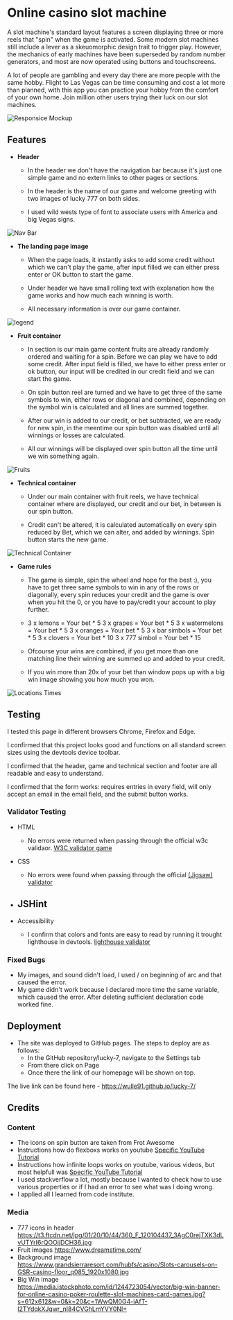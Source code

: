 # Online casino slot machine

A slot machine's standard layout features a screen displaying three or more reels that "spin" when the game is activated. Some modern slot machines still include a lever as a skeuomorphic design trait to trigger play. However, the mechanics of early machines have been superseded by random number generators, and most are now operated using buttons and touchscreens.

A lot of people are gambling and every day there are more people with the same hobby. Flight to Las Vegas can be time consuming and cost a lot more than planned, with this app you can practice your hobby from the comfort of your own home. Join million other users trying their luck on our slot machines.

![Responsice Mockup](https://github.com/Wulle91/lucky-7/blob/main/assets/images/amiresponsive.PNG)

## Features 

- __Header__

  - In the header we don't have the navigation bar because it's just one simple game and no extern links to other pages or sections.

  - In the header is the name of our game and welcome greeting with two images of lucky 777 on both sides.

  - I used wild wests type of font to associate users with America and big Vegas signs.

![Nav Bar](https://github.com/Wulle91/lucky-7/blob/main/assets/images/header.PNG)

- __The landing page image__

  - When the page loads, it instantly asks to add some credit without which we can't play the game, after input filled we can either press enter or OK button to start the game.

  - Under header we have small rolling text with explanation how the game works and how much each winning is worth.
            
  - All necessary information is over our game container.

![legend](https://github.com/Wulle91/lucky-7/blob/main/assets/images/rolling-legend.PNG)

- __Fruit container__

  - In section is our main game content fruits are already randomly ordered and waiting for a spin. Before we can play we have to add some credit. After input field is filled, we have to either press enter or ok button, our input will be credited in our credit field and we can start the game.
           
  - On spin button reel are turned and we have to get three of the same symbols to win, either rows or diagonal and combined, depending on the symbol win is calculated and all lines are summed together.

  - After our win is added to our credit, or bet subtracted, we are ready for new spin, in the meentime our spin button was disabled until all winnings or losses are calculated. 

  - All our winnings will be displayed over spin button all the time until we win something again.

![Fruits](https://github.com/Wulle91/lucky-7/blob/main/assets/images/fruit-container.PNG)

- __Technical container__

  - Under our main container with fruit reels, we have technical container where are displayed, our credit and our bet, in between is our spin button.
             
  - Credit can't be altered, it is calculated automatically on every spin reduced by Bet, which we can alter, and added by winnings. Spin button starts the new game.

![Technical Container](https://github.com/Wulle91/lucky-7/blob/main/assets/images/technical-container.PNG)

- __Game rules__

  -  The game is simple, spin the wheel and hope for the best :), you have to get three same symbols to win in any of the rows or diagonally, every spin reduces your credit and the game is over when you hit the 0, or you have to pay/credit your account to play further.

  -  3 x lemons =       Your bet * 5
     3 x grapes =       Your bet * 5
     3 x watermelons =  Your bet * 5 
     3 x oranges =      Your bet * 5 
     3 x bar simbols =  Your bet * 5
     3 x clovers =      Your bet * 10
     3 x 777 simbol =   Your bet * 15
           
  -  Ofcourse your wins are combined, if you get more than one matching line their winning are summed up and added to your credit.

  -  If you win more than 20x of your bet than window pops up with a big win image showing you how much you won.

![Locations Times](https://github.com/Wulle91/lucky-7/blob/main/assets/images/big-win.PNG)



## Testing 


I tested this page in different browsers Chrome, Firefox and Edge.

I confirmed that this project looks good and functions on all standard screen sizes using the devtools device toolbar.

I confirmed that the  header, game and technical section and footer are all readable and easy to understand.

I confirmed that the form works: requires entries in every field, will only accept an email in the email field, and the submit button works.


### Validator Testing 

- HTML
  - No errors were returned when passing through the official w3c validaor.
  [W3C validator game](https://github.com/Wulle91/lucky-7/blob/main/assets/images/html-validator.PNG)
  

- CSS
  - No errors were found when passing through the official [(Jigsaw) validator](https://github.com/Wulle91/lucky-7/blob/main/assets/images/css-validator.PNG)

- JSHint    
  - 

- Accessibility     
  - I confirm that colors and fonts are easy to read by running it trought lighthouse in devtools. [lighthouse validator](https://github.com/Wulle91/blob/main/lucky-7/assets/images/lighthouse.PNG)

### Fixed Bugs

- My images, and sound didn't load, I used / on beginning of arc and that caused the error.
- My game didn't work because I declared more time the same variable, which caused the error. After deleting sufficient declaration code worked fine. 
 

## Deployment


- The site was deployed to GitHub pages. The steps to deploy are as follows: 
  - In the GitHub repository/lucky-7, navigate to the Settings tab 
  - From there click on Page
  - Once there the link of our homepage will be shown on top. 

The live link can be found here - https://wulle91.github.io/lucky-7/


## Credits 

### Content 

- The icons on spin button are taken from Frot Awesome       
- Instructions how do flexboxs works on youtube  [Specific YouTube Tutorial](https://www.youtube.com/watch?v=JJSoEo8JSnc)
- Instructions how infinite loops works on youtube, various videos, but most helpfull was  [Specific YouTube Tutorial](https://www.youtube.com/watch?v=0YMntQg-WIk&t=899s)
- I used stackverflow a lot, mostly because I wanted to check how to use various properties or if I had an error to see what was I doing wrong.
- I applied all I learned from code institute.

### Media

- 777 icons in header                             https://t3.ftcdn.net/jpg/01/20/10/44/360_F_120104437_3AgC0rejTXK3dLvUTYrI6rQOOjjDCH36.jpg       
- Fruit images                                    https://www.dreamstime.com/
- Background image                                https://www.grandsierraresort.com/hubfs/casino/Slots-carousels-on-GSR-casino-floor_q085_1920x1080.jpg 
- Big Win image                                   https://media.istockphoto.com/id/1244723054/vector/big-win-banner-for-online-casino-poker-roulette-slot-machines-card-games.jpg?s=612x612&w=0&k=20&c=1WwQM0G4-iAfT-l2TYdqkXJqwr_nI84CVGhLmYVY0NI=

